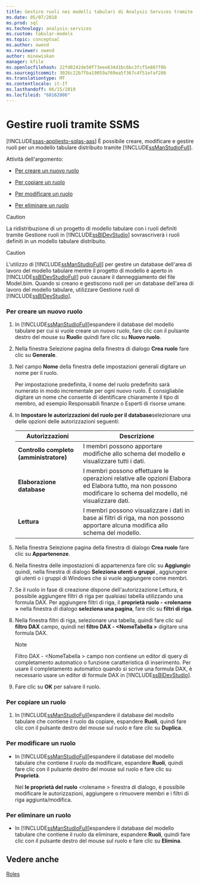 ```yaml
---
title: Gestire ruoli nei modelli tabulari di Analysis Services tramite SSMS | Microsoft Docs
ms.date: 05/07/2018
ms.prod: sql
ms.technology: analysis-services
ms.custom: tabular-models
ms.topic: conceptual
ms.author: owend
ms.reviewer: owend
author: minewiskan
manager: kfile
ms.openlocfilehash: 22fd8242de50f73eee634d1bc6bc3fcf5e887f0b
ms.sourcegitcommit: 3026c22b7fba19059a769ea5f367c4f51efaf286
ms.translationtype: MT
ms.contentlocale: it-IT
ms.lasthandoff: 06/15/2019
ms.locfileid: "68162806"
---
```

# <a name="manage-roles-by-using-ssms"></a>Gestire ruoli tramite SSMS 
[!INCLUDE[ssas-appliesto-sqlas-aas](../../includes/ssas-appliesto-sqlas-aas.md)]
  È possibile creare, modificare e gestire ruoli per un modello tabulare distribuito tramite [!INCLUDE[ssManStudioFull](../../includes/ssmanstudiofull-md.md)].  
  
 Attività dell'argomento:  
  
-   [Per creare un nuovo ruolo](#bkmk_new_role)  
  
-   [Per copiare un ruolo](#bkmk_copy_role)  
  
-   [Per modificare un ruolo](#bkmk_edit_role)  
  
-   [Per eliminare un ruolo](#bkmk_deletet_role)  
  
> [!CAUTION]  
>  La ridistribuzione di un progetto di modello tabulare con i ruoli definiti tramite Gestione ruoli in [!INCLUDE[ssBIDevStudio](../../includes/ssbidevstudio-md.md)] sovrascriverà i ruoli definiti in un modello tabulare distribuito.  
  
> [!CAUTION]  
>  L'utilizzo di [!INCLUDE[ssManStudioFull](../../includes/ssmanstudiofull-md.md)] per gestire un database dell'area di lavoro del modello tabulare mentre il progetto di modello è aperto in [!INCLUDE[ssBIDevStudioFull](../../includes/ssbidevstudiofull-md.md)] può causare il danneggiamento del file Model.bim. Quando si creano e gestiscono ruoli per un database dell'area di lavoro del modello tabulare, utilizzare Gestione ruoli di [!INCLUDE[ssBIDevStudio](../../includes/ssbidevstudio-md.md)].  
  
###  <a name="bkmk_new_role"></a> Per creare un nuovo ruolo  
  
1.  In [!INCLUDE[ssManStudioFull](../../includes/ssmanstudiofull-md.md)]espandere il database del modello tabulare per cui si vuole creare un nuovo ruolo, fare clic con il pulsante destro del mouse su **Ruoli**e quindi fare clic su **Nuovo ruolo**.  
  
2.  Nella finestra Selezione pagina della finestra di dialogo **Crea ruolo** fare clic su **Generale**.  
  
3.  Nel campo **Nome** della finestra delle impostazioni generali digitare un nome per il ruolo.  
  
     Per impostazione predefinita, il nome del ruolo predefinito sarà numerato in modo incrementale per ogni nuovo ruolo. È consigliabile digitare un nome che consente di identificare chiaramente il tipo di membro, ad esempio Responsabili finanze o Esperti di risorse umane.  
  
4.  In **Impostare le autorizzazioni del ruolo per il database**selezionare una delle opzioni delle autorizzazioni seguenti:  
  
    |Autorizzazioni|Descrizione|  
    |----------------|-----------------|  
    |**Controllo completo (amministratore)**|I membri possono apportare modifiche allo schema del modello e visualizzare tutti i dati.|  
    |**Elaborazione database**|I membri possono effettuare le operazioni relative alle opzioni Elabora ed Elabora tutto, ma non possono modificare lo schema del modello, né visualizzare dati.|  
    |**Lettura**|I membri possono visualizzare i dati in base ai filtri di riga, ma non possono apportare alcuna modifica allo schema del modello.|  
  
5.  Nella finestra Selezione pagina della finestra di dialogo **Crea ruolo** fare clic su **Appartenenze**.  
  
6.  Nella finestra delle impostazioni di appartenenza fare clic su **Aggiungi**e quindi, nella finestra di dialogo **Seleziona utenti o gruppi** , aggiungere gli utenti o i gruppi di Windows che si vuole aggiungere come membri.  
  
7.  Se il ruolo in fase di creazione dispone dell'autorizzazione Lettura, è possibile aggiungere filtri di riga per qualsiasi tabella utilizzando una formula DAX. Per aggiungere filtri di riga, il **proprietà ruolo - \<rolename >** nella finestra di dialogo **seleziona una pagina**, fare clic su **filtri di riga**.  
  
8.  Nella finestra filtri di riga, selezionare una tabella, quindi fare clic sul **filtro DAX** campo, quindi nel **filtro DAX - \<NomeTabella >** digitare una formula DAX.  
  
    > [!NOTE]  
    >  Filtro DAX - \<NomeTabella > campo non contiene un editor di query di completamento automatico o funzione caratteristica di inserimento. Per usare il completamento automatico quando si scrive una formula DAX, è necessario usare un editor di formule DAX in [!INCLUDE[ssBIDevStudio](../../includes/ssbidevstudio-md.md)].  
  
9. Fare clic su **OK** per salvare il ruolo.  
  
###  <a name="bkmk_copy_role"></a> Per copiare un ruolo  
  
1.  In [!INCLUDE[ssManStudioFull](../../includes/ssmanstudiofull-md.md)]espandere il database del modello tabulare che contiene il ruolo da copiare, espandere **Ruoli**, quindi fare clic con il pulsante destro del mouse sul ruolo e fare clic su **Duplica**.  
  
###  <a name="bkmk_edit_role"></a> Per modificare un ruolo  
  
-   In [!INCLUDE[ssManStudioFull](../../includes/ssmanstudiofull-md.md)]espandere il database del modello tabulare che contiene il ruolo da modificare, espandere **Ruoli**, quindi fare clic con il pulsante destro del mouse sul ruolo e fare clic su **Proprietà**.  
  
     Nel **le proprietà del ruolo** \<rolename > finestra di dialogo, è possibile modificare le autorizzazioni, aggiungere o rimuovere membri e i filtri di riga aggiunta/modifica.  
  
###  <a name="bkmk_deletet_role"></a> Per eliminare un ruolo  
  
-   In [!INCLUDE[ssManStudioFull](../../includes/ssmanstudiofull-md.md)]espandere il database del modello tabulare che contiene il ruolo da eliminare, espandere **Ruoli**, quindi fare clic con il pulsante destro del mouse sul ruolo e fare clic su **Elimina**.  
  
## <a name="see-also"></a>Vedere anche  
 [Roles](../../analysis-services/tabular-models/roles-ssas-tabular.md)  
  
  
